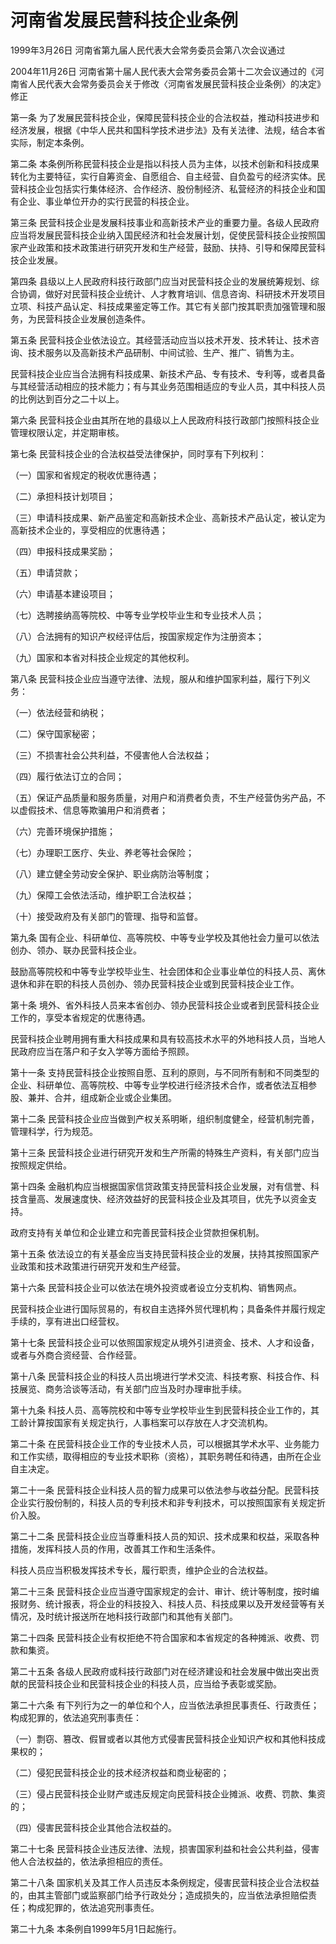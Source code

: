 # 河南省发展民营科技企业条例

1999年3月26日 河南省第九届人民代表大会常务委员会第八次会议通过

2004年11月26日 河南省第十届人民代表大会常务委员会第十二次会议通过的《河南省人民代表大会常务委员会关于修改〈河南省发展民营科技企业条例〉的决定》修正

<!-- INFO END -->

第一条 为了发展民营科技企业，保障民营科技企业的合法权益，推动科技进步和经济发展，根据《中华人民共和国科学技术进步法》及有关法律、法规，结合本省实际，制定本条例。

第二条 本条例所称民营科技企业是指以科技人员为主体，以技术创新和科技成果转化为主要特征，实行自筹资金、自愿组合、自主经营、自负盈亏的经济实体。民营科技企业包括实行集体经济、合作经济、股份制经济、私营经济的科技企业和国有企业、事业单位开办的实行民营的科技企业。

第三条 民营科技企业是发展科技事业和高新技术产业的重要力量。各级人民政府应当将发展民营科技企业纳入国民经济和社会发展计划，促使民营科技企业按照国家产业政策和技术政策进行研究开发和生产经营，鼓励、扶持、引导和保障民营科技企业发展。

第四条 县级以上人民政府科技行政部门应当对民营科技企业的发展统筹规划、综合协调，做好对民营科技企业统计、人才教育培训、信息咨询、科研技术开发项目立项、科技产品认定、科技成果鉴定等工作。其它有关部门按其职责加强管理和服务，为民营科技企业发展创造条件。

第五条 民营科技企业依法设立。其经营活动应当以技术开发、技术转让、技术咨询、技术服务以及高新技术产品研制、中间试验、生产、推广、销售为主。

民营科技企业应当合法拥有科技成果、新技术产品、专有技术、专利等，或者具备与其经营活动相应的技术能力；有与其业务范围相适应的专业人员，其中科技人员的比例达到百分之二十以上。

第六条 民营科技企业由其所在地的县级以上人民政府科技行政部门按照科技企业管理权限认定，并定期审核。

第七条 民营科技企业的合法权益受法律保护，同时享有下列权利：

（一）国家和省规定的税收优惠待遇；

（二）承担科技计划项目；

（三）申请科技成果、新产品鉴定和高新技术企业、高新技术产品认定，被认定为高新技术企业的，享受相应的优惠待遇；

（四）申报科技成果奖励；

（五）申请贷款；

（六）申请基本建设项目；

（七）选聘接纳高等院校、中等专业学校毕业生和专业技术人员；

（八）合法拥有的知识产权经评估后，按国家规定作为注册资本；

（九）国家和本省对科技企业规定的其他权利。

第八条 民营科技企业应当遵守法律、法规，服从和维护国家利益，履行下列义务：

（一）依法经营和纳税；

（二）保守国家秘密；

（三）不损害社会公共利益，不侵害他人合法权益；

（四）履行依法订立的合同；

（五）保证产品质量和服务质量，对用户和消费者负责，不生产经营伪劣产品，不以虚假技术、信息等欺骗用户和消费者；

（六）完善环境保护措施；

（七）办理职工医疗、失业、养老等社会保险；

（八）建立健全劳动安全保护、职业病防治等制度；

（九）保障工会依法活动，维护职工合法权益；

（十）接受政府及有关部门的管理、指导和监督。

第九条 国有企业、科研单位、高等院校、中等专业学校及其他社会力量可以依法创办、领办、联办民营科技企业。

鼓励高等院校和中等专业学校毕业生、社会团体和企业事业单位的科技人员、离休退休和非在职的科技人员创办、领办民营科技企业或到民营科技企业工作。

第十条 境外、省外科技人员来本省创办、领办民营科技企业或者到民营科技企业工作的，享受本省规定的优惠待遇。

民营科技企业聘用拥有重大科技成果和具有较高技术水平的外地科技人员，当地人民政府应当在落户和子女入学等方面给予照顾。

第十一条 支持民营科技企业按照自愿、互利的原则，与不同所有制和不同类型的企业、科研单位、高等院校、中等专业学校进行经济技术合作，或者依法互相参股、兼并、合并，组成新企业或企业集团。

第十二条 民营科技企业应当做到产权关系明晰，组织制度健全，经营机制完善，管理科学，行为规范。

第十三条 民营科技企业进行研究开发和生产所需的特殊生产资料，有关部门应当按照规定供给。

第十四条 金融机构应当根据国家信贷政策支持民营科技企业发展，对有信誉、科技含量高、发展速度快、经济效益好的民营科技企业及其项目，优先予以资金支持。

政府支持有关单位和企业建立和完善民营科技企业贷款担保机制。

第十五条 依法设立的有关基金应当支持民营科技企业的发展，扶持其按照国家产业政策和技术政策进行研究开发和生产经营。

第十六条 民营科技企业可以依法在境外投资或者设立分支机构、销售网点。

民营科技企业进行国际贸易的，有权自主选择外贸代理机构；具备条件并履行规定手续的，享有进出口经营权。

第十七条 民营科技企业可以依照国家规定从境外引进资金、技术、人才和设备，或者与外商合资经营、合作经营。

第十八条 民营科技企业的科技人员出境进行学术交流、科技考察、科技合作、科技展览、商务洽谈等活动，有关部门应当及时办理审批手续。

第十九条 科技人员、高等院校和中等专业学校毕业生到民营科技企业工作的，其工龄计算按国家有关规定执行，人事档案可以存放在人才交流机构。

第二十条 在民营科技企业工作的专业技术人员，可以根据其学术水平、业务能力和工作实绩，取得相应的专业技术职称（资格），其职务聘任和待遇，由所在企业自主决定。

第二十一条 民营科技企业科技人员的智力成果可以依法参与收益分配。民营科技企业实行股份制的，科技人员的专利技术和非专利技术，可以按照国家有关规定折价入股。

第二十二条 民营科技企业应当尊重科技人员的知识、技术成果和权益，采取各种措施，发挥科技人员的作用，改善其工作和生活条件。

科技人员应当积极发挥技术专长，履行职责，维护企业的合法权益。

第二十三条 民营科技企业应当遵守国家规定的会计、审计、统计等制度，按时编报财务、统计报表，将企业的科技投入、科技人员、科技成果以及开发经营等有关情况，及时统计报送所在地科技行政部门和其他有关部门。

第二十四条 民营科技企业有权拒绝不符合国家和本省规定的各种摊派、收费、罚款和集资。

第二十五条 各级人民政府或科技行政部门对在经济建设和社会发展中做出突出贡献的民营科技企业和民营科技企业的科技人员，应当给予表彰或奖励。

第二十六条 有下列行为之一的单位和个人，应当依法承担民事责任、行政责任；构成犯罪的，依法追究刑事责任：

（一）剽窃、篡改、假冒或者以其他方式侵害民营科技企业知识产权和其他科技成果权的；

（二）侵犯民营科技企业的技术经济权益和商业秘密的；

（三）侵占民营科技企业财产或违反规定向民营科技企业摊派、收费、罚款、集资的；

（四）侵害民营科技企业其他合法权益的。

第二十七条 民营科技企业违反法律、法规，损害国家利益和社会公共利益，侵害他人合法权益的，依法承担相应的责任。

第二十八条 国家机关及其工作人员违反本条例规定，侵害民营科技企业合法权益的，由其主管部门或监察部门给予行政处分；造成损失的，应当依法承担赔偿责任；构成犯罪的，依法追究刑事责任。

第二十九条 本条例自1999年5月1日起施行。


